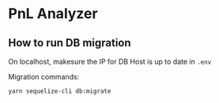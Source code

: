 # PnL Analyzer

## How to run DB migration
On localhost, makesure the IP for DB Host is up to date in `.env`

Migration commands:
```
yarn sequelize-cli db:migrate
```